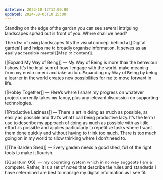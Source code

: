 ```yaml
---
datetime: 2023-10-12T12:00:00
updated: 2024-08-03T10:15:00
---
```

Standing on the edge of the garden you can see several intriguing landscapes spread out in front of you. Where shall we head?

The idea of using landscapes fits the visual concept behind a [[Digital garden]] and helps me to broadly organise information. It serves as an easily accessible mental [[Map of content]].

[[Expand My Way of Being]] — My Way of Being is more than the behaviour I show. It’s the total sum of how I engage with the world, make meaning from my environment and take action. Expanding my Way of Being by being a learner in the world creates new possibilities for me to move forward in life.

[[Hobby Together]] — Here’s where I share my progress on whatever project currently takes my fancy, plus any relevant discussion on supporting technologies.

[[Productive Laziness]] — There is art in doing as much as possible, as easily as possible and that’s what I call being productive lazy. It’s the term I use to describe my approach of doing as much as possible with as little effort as possible and applies particularly to repetitive tasks where I want them done quickly and without having to think too much. There is too much going on in my world to allow thinking where I don’t need to.

[[The Garden Shed]] — Every garden needs a good shed, full of the right tools to make it flourish.

[[Quantum OS]] — my operating system which in no way suggests I am a computer. Rather, it is a set of notes that describe the rules and standards I have determined are best to manage my digital information as I see fit. 